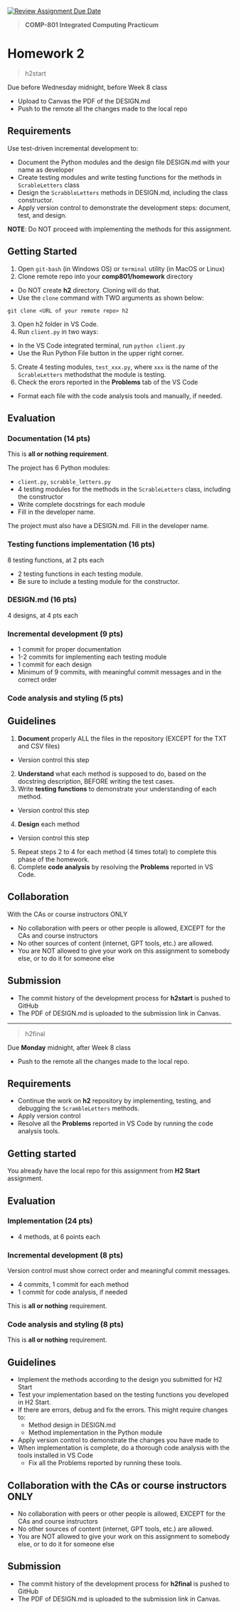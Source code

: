 [![Review Assignment Due Date](https://classroom.github.com/assets/deadline-readme-button-22041afd0340ce965d47ae6ef1cefeee28c7c493a6346c4f15d667ab976d596c.svg)](https://classroom.github.com/a/4-6plzpo)
> **COMP-801 Integrated Computing Practicum**
# Homework 2

> h2start

Due before Wednesday midnight, before Week 8 class

- Upload to Canvas the PDF of the DESIGN.md
- Push to the remote all the changes made to the local repo

##  Requirements

Use test-driven incremental development to:
- Document the Python modules and the design file DESIGN.md with your name as developer
- Create testing modules and write testing functions for the methods in `ScrableLetters` class
- Design the `ScrabbleLetters` methods in DESIGN.md, including the class constructor. 
- Apply version control to demonstrate the development steps: document, test, and design.

**NOTE**: Do NOT proceed with implementing the methods for this assignment. 

## Getting Started
1. Open `git-bash` (in Windows OS) or `terminal` utility (in MacOS or Linux)
2. Clone remote repo into your **comp801/homework** directory 
- Do NOT create **h2** directory. Cloning will do that. 
- Use the `clone` command with TWO arguments as shown below:
```
git clone <URL of your remote repo> h2
```
3. Open h2 folder in VS Code.
4. Run `client.py` in two ways:
  - In the VS Code integrated terminal, run `python client.py`
  - Use the Run Python File button in the upper right corner. 
5. Create 4 testing modules, `test_xxx.py`, where `xxx` is the name of the `ScrableLetters` methodsthat the module is testing. 
6. Check the erors reported in the **Problems** tab of the VS Code
  - Format each file with the code analysis tools and manually, if needed.


## Evaluation
### Documentation (14 pts)

This is **all or nothing requirement**.  

The project has 6 Python modules:

- `client.py`, `scrabble_letters.py`
- 4 testing modules for the methods in the `ScrableLetters` class, including the constructor 
- Write complete docstrings for each module
- Fill in the developer name.

The project must also have a DESIGN.md. Fill in the developer name. 

### Testing functions implementation (16 pts)
8 testing functions, at 2 pts each
- 2 testing functions in each testing module.
- Be sure to include a testing module for the constructor. 
    
### DESIGN.md (16 pts)
4 designs, at 4 pts each

### Incremental development (9 pts)

- 1 commit for proper documentation
- 1-2 commits for implementing each testing module
- 1 commit for each design
- Minimum of 9 commits, with meaningful commit messages and in the correct order

### Code analysis and styling (5 pts)

## Guidelines
1. **Document** properly ALL the files in the repository (EXCEPT for the TXT and CSV files)
  - Version control this step
2. **Understand** what each method is supposed to do, based on the docstring 
   description, BEFORE writing the test cases.
3. Write **testing functions** to demonstrate your understanding of each method.
  - Version control this step
4. **Design** each method
  - Version control this step
5. Repeat steps 2 to 4 for each method (4 times total) to complete this phase of the homework. 
6. Complete **code analysis** by resolving the **Problems** reported in VS Code. 

## Collaboration

With the CAs or course instructors ONLY
- No collaboration with peers or other people is allowed, EXCEPT for the CAs and course instructors
- No other sources of content (internet, GPT tools, etc.) are allowed.
- You are NOT allowed to give your work on this assignment to somebody else, or to do it for someone else 

## Submission
- The commit history of the development process for **h2start** is pushed to GitHub
- The PDF of DESIGN.md is uploaded to the submission link in Canvas. 

---

> h2final

Due **Monday** midnight, after Week 8 class
- Push to the remote all the changes made to the local repo. 

## Requirements
- Continue the work on **h2** repository by implementing, testing, and debugging the `ScrambleLetters` methods. 
- Apply version control
- Resolve all the **Problems** reported in VS Code by running the code analysis tools. 

## Getting started
You already have the local repo for this assignment from **H2 Start** assignment. 

## Evaluation

### Implementation (24 pts)
- 4 methods, at 6 points each


### Incremental development (8 pts)
Version control must show correct order and meaningful commit messages.

- 4 commits, 1 commit for each method
- 1 commit for code analysis, if needed

This is **all or nothing** requirement.

### Code analysis and styling (8 pts)

This is **all or nothing** requirement.

## Guidelines

- Implement the methods according to the design you submitted for H2 Start
- Test your implementation based on the testing functions you developed in H2 Start.
- If there are errors, debug and fix the errors. This might require changes to:
  - Method design in DESIGN.md
  - Method implementation in the Python module
- Apply version control to demonstrate the changes you have made to
- When implementation is complete, do a thorough code analysis with the tools installed in VS Code
  - Fix all the Problems reported by running these tools.  

## Collaboration with the CAs or course instructors ONLY
- No collaboration with peers or other people is allowed, EXCEPT for the CAs and course instructors
- No other sources of content (internet, GPT tools, etc.) are allowed.
- You are NOT allowed to give your work on this assignment to somebody else, or to do it for someone else 

## Submission
- The commit history of the development process for **h2final** is pushed to GitHub
- The PDF of DESIGN.md is uploaded to the submission link in Canvas. 



